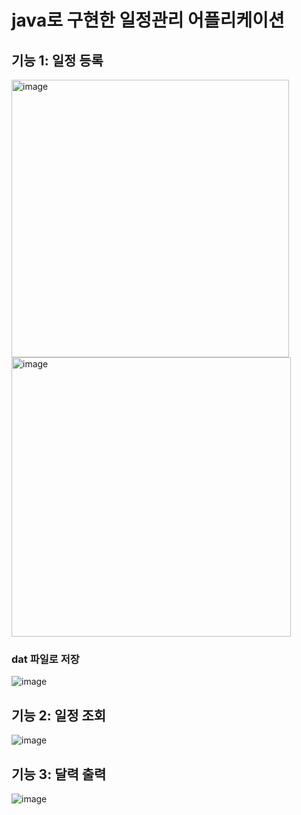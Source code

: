 # java로 구현한 일정관리 어플리케이션

## 기능 1: 일정 등록

<img width="444" alt="image" src="https://github.com/HJC96/Calendar/assets/87226129/5e586b21-7514-4ee3-b154-485e8aa8de08">


<img width="447" alt="image" src="https://github.com/HJC96/Calendar/assets/87226129/4a797e2c-d73a-4461-91e6-9247c62aa527">




### dat 파일로 저장

![image](https://github.com/HJC96/Calendar/assets/87226129/7bc7d12e-1081-4c02-bb32-2f8aa31245c1)


## 기능 2: 일정 조회
![image](https://github.com/HJC96/Calendar/assets/87226129/4bb928b5-9489-4d13-973c-9b37ea4c3a15)


## 기능 3: 달력 출력


![image](https://github.com/HJC96/Calendar/assets/87226129/b73d55b4-2f29-4502-96f4-83c314044a53)

